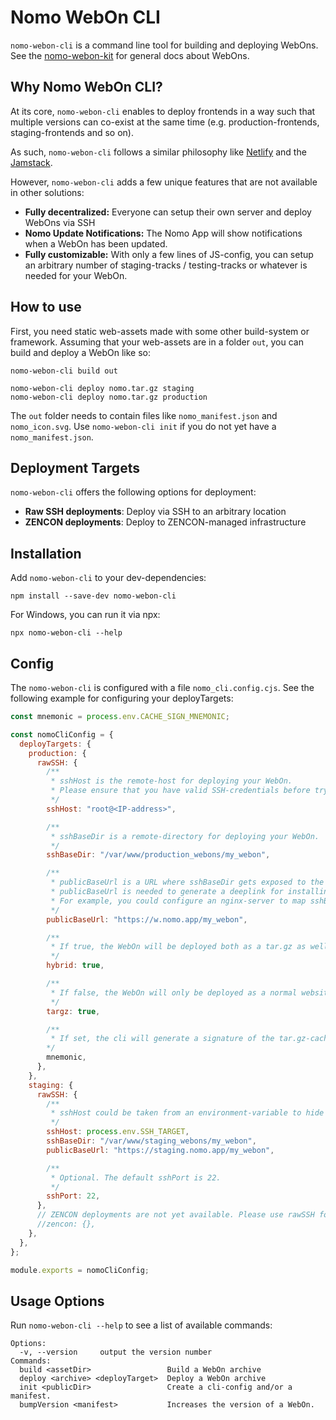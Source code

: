 # Nomo WebOn CLI

`nomo-webon-cli` is a command line tool for building and deploying WebOns.
See the [nomo-webon-kit](https://github.com/nomo-app/nomo-webon-kit) for general docs about WebOns.

## Why Nomo WebOn CLI?

At its core, `nomo-webon-cli` enables to deploy frontends in a way such that multiple versions can co-exist at the same time (e.g. production-frontends, staging-frontends and so on).

As such, `nomo-webon-cli` follows a similar philosophy like [Netlify](https://www.netlify.com) and the [Jamstack](https://jamstack.org/).

However, `nomo-webon-cli` adds a few unique features that are not available in other solutions:

- **Fully decentralized:** Everyone can setup their own server and deploy WebOns via SSH
- **Nomo Update Notifications:** The Nomo App will show notifications when a WebOn has been updated.
- **Fully customizable:** With only a few lines of JS-config, you can setup an arbitrary number of staging-tracks / testing-tracks or whatever is needed for your WebOn.

## How to use

First, you need static web-assets made with some other build-system or framework.
Assuming that your web-assets are in a folder `out`, you can build and deploy a WebOn like so:

```
nomo-webon-cli build out

nomo-webon-cli deploy nomo.tar.gz staging
nomo-webon-cli deploy nomo.tar.gz production
```

The `out` folder needs to contain files like `nomo_manifest.json` and `nomo_icon.svg`.
Use `nomo-webon-cli init` if you do not yet have a `nomo_manifest.json`.

## Deployment Targets

`nomo-webon-cli` offers the following options for deployment:

- **Raw SSH deployments**: Deploy via SSH to an arbitrary location
- **ZENCON deployments**: Deploy to ZENCON-managed infrastructure

## Installation

Add `nomo-webon-cli` to your dev-dependencies:

`npm install --save-dev nomo-webon-cli`

For Windows, you can run it via npx:

`npx nomo-webon-cli --help`

## Config

The `nomo-webon-cli` is configured with a file `nomo_cli.config.cjs`.
See the following example for configuring your deployTargets:

```JavaScript
const mnemonic = process.env.CACHE_SIGN_MNEMONIC;

const nomoCliConfig = {
  deployTargets: {
    production: {
      rawSSH: {
        /**
         * sshHost is the remote-host for deploying your WebOn.
         * Please ensure that you have valid SSH-credentials before trying to deploy anything.
         */
        sshHost: "root@<IP-address>",

        /**
         * sshBaseDir is a remote-directory for deploying your WebOn.
         */
        sshBaseDir: "/var/www/production_webons/my_webon",

        /**
         * publicBaseUrl is a URL where sshBaseDir gets exposed to the Internet.
         * publicBaseUrl is needed to generate a deeplink for installing your WebOn.
         * For example, you could configure an nginx-server to map sshBaseDir to a publicBaseUrl.
         */
        publicBaseUrl: "https://w.nomo.app/my_webon",

        /**
         * If true, the WebOn will be deployed both as a tar.gz as well as a normal website.
         */
        hybrid: true,

        /**
         * If false, the WebOn will only be deployed as a normal website.
         */
        targz: true,

        /**
         * If set, the cli will generate a signature of the tar.gz-cache.
        */
        mnemonic,
      },
    },
    staging: {
      rawSSH: {
        /**
         * sshHost could be taken from an environment-variable to hide your target IP address.
         */
        sshHost: process.env.SSH_TARGET,
        sshBaseDir: "/var/www/staging_webons/my_webon",
        publicBaseUrl: "https://staging.nomo.app/my_webon",

        /**
         * Optional. The default sshPort is 22.
         */
        sshPort: 22,
      },
      // ZENCON deployments are not yet available. Please use rawSSH for the time being.
      //zencon: {},
    },
  },
};

module.exports = nomoCliConfig;
```

## Usage Options

Run `nomo-webon-cli --help` to see a list of available commands:

```
Options:
  -v, --version     output the version number
Commands:
  build <assetDir>                 Build a WebOn archive
  deploy <archive> <deployTarget>  Deploy a WebOn archive
  init <publicDir>                 Create a cli-config and/or a manifest.
  bumpVersion <manifest>           Increases the version of a WebOn.
```
